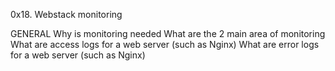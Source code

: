 0x18. Webstack monitoring

GENERAL
Why is monitoring needed
What are the 2 main area of monitoring
What are access logs for a web server (such as Nginx)
What are error logs for a web server (such as Nginx)
